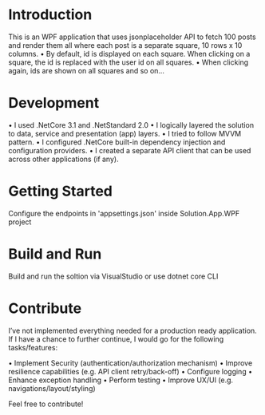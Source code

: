 ﻿# Introduction 
This is an WPF application that uses jsonplaceholder API to fetch 100 posts and render them all
where each post is a separate square, 10 rows x 10 columns. 
• By default, id is displayed on each square. When clicking on a square, the id is 
replaced with the user id on all squares.
• When clicking again, ids are shown on all squares and so on...

# Development 
• I used .NetCore 3.1 and .NetStandard 2.0
• I logically layered the solution to data, service and presentation (app) layers.
• I tried to follow MVVM pattern.
• I configured .NetCore built-in dependency injection and configuration providers. 
• I created a separate API client that can be used across other applications (if any).

# Getting Started
Configure the endpoints in 'appsettings.json' inside Solution.App.WPF project

# Build and Run
Build and run the soltion via VisualStudio or use dotnet core CLI  

# Contribute
I’ve not implemented everything needed for a production ready application.
If I have a chance to further continue, I would go for the following tasks/features:

• Implement Security (authentication/authorization  mechanism)
• Improve resilience capabilities (e.g. API client retry/back-off)
• Configure logging 
• Enhance exception handling 
• Perform testing
• Improve UX/UI (e.g. navigations/layout/styling) 

Feel free to contribute!